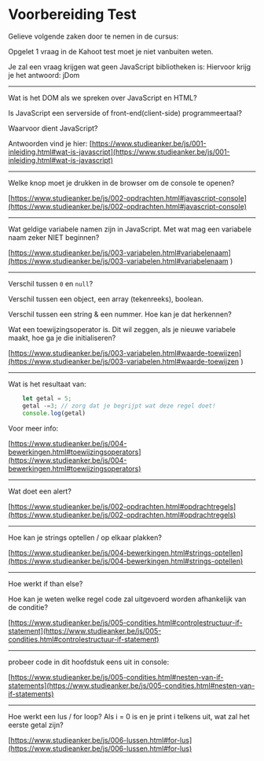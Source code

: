 # Voorbereiding Test

Gelieve volgende zaken door te nemen in de cursus:

Opgelet 1 vraag in de Kahoot test moet je niet vanbuiten weten.

Je zal een vraag krijgen wat geen JavaScript bibliotheken is:
Hiervoor krijg je het antwoord: jDom

---

Wat is het DOM als we spreken over JavaScript en HTML?

Is JavaScript een serverside of front-end(client-side) programmeertaal?

Waarvoor dient JavaScript?

Antwoorden vind je hier:
[https://www.studieanker.be/js/001-inleiding.html#wat-is-javascript](https://www.studieanker.be/js/001-inleiding.html#wat-is-javascript)

---

Welke knop moet je drukken in de browser om de console te openen?

[https://www.studieanker.be/js/002-opdrachten.html#javascript-console](https://www.studieanker.be/js/002-opdrachten.html#javascript-console)

---

Wat geldige variabele namen zijn in JavaScript. Met wat mag een variabele naam zeker NIET beginnen?

[https://www.studieanker.be/js/003-variabelen.html#variabelenaam](https://www.studieanker.be/js/003-variabelen.html#variabelenaam
)

---

Verschil tussen `0` en `null`?

Verschil tussen een object, een array (tekenreeks), boolean.

Verschil tussen een string & een nummer. Hoe kan je dat herkennen?

Wat een toewijzingsoperator is. Dit wil zeggen, als je nieuwe variabele maakt, hoe ga je die initialiseren?

[https://www.studieanker.be/js/003-variabelen.html#waarde-toewijzen](https://www.studieanker.be/js/003-variabelen.html#waarde-toewijzen
)

---

Wat is het resultaat van:
```JavaScript
    let getal = 5;
    getal -=3; // zorg dat je begrijpt wat deze regel doet!
    console.log(getal)
```

Voor meer info:

[https://www.studieanker.be/js/004-bewerkingen.html#toewijzingsoperators](https://www.studieanker.be/js/004-bewerkingen.html#toewijzingsoperators)

---

Wat doet een alert?

[https://www.studieanker.be/js/002-opdrachten.html#opdrachtregels](https://www.studieanker.be/js/002-opdrachten.html#opdrachtregels)

---

Hoe kan je strings optellen / op elkaar plakken?

[https://www.studieanker.be/js/004-bewerkingen.html#strings-optellen](https://www.studieanker.be/js/004-bewerkingen.html#strings-optellen)

---

Hoe werkt if than else?

Hoe kan je weten welke regel code zal uitgevoerd worden afhankelijk van de conditie?

[https://www.studieanker.be/js/005-condities.html#controlestructuur-if-statement](https://www.studieanker.be/js/005-condities.html#controlestructuur-if-statement)

---

probeer code in dit hoofdstuk eens uit in console:

[https://www.studieanker.be/js/005-condities.html#nesten-van-if-statements](https://www.studieanker.be/js/005-condities.html#nesten-van-if-statements)

---

Hoe werkt een lus / for loop? Als i = 0 is en je print i telkens uit, wat zal het eerste getal zijn?

[https://www.studieanker.be/js/006-lussen.html#for-lus](https://www.studieanker.be/js/006-lussen.html#for-lus)
